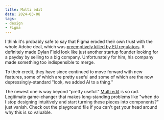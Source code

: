 ```yaml
---
title: Multi edit
date: 2024-03-08
tags:
- design
- Figma
---
```




I think it's probably safe to say that Figma eroded their own trust with the whole Adobe deal, which was [preemptively killed by EU regulators](https://www.figma.com/blog/figma-adobe-abandon-proposed-merger/). It definitely made Dylan Field look like just another startup founder looking for a payday by selling to a big company. Unfortunately for him, his company made something too indispensible to merge. 

To their credit, they have since continued to move forward with new features, some of which are pretty useful and some of which are the now depressingly-standard "look, we added AI to a thing."

The newest one is way beyond "pretty useful." [Multi edit](https://www.figma.com/blog/behind-the-feature-the-multiple-lives-of-multi-edit/) is so rad. Legitimate game-changer that makes long-standing problems like "when do I stop designing intuitively and start turning these pieces into components?" just vanish. Check out the playground file if you can't get your head around why this is so valuable.


